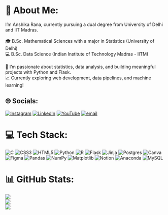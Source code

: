 # 💫 About Me:
I’m Anshika Rana, currently pursuing a dual degree from University of Delhi and IIT Madras.<br><br>🎓 B.Sc. Mathematical Sciences with a major in Statistics (University of Delhi)<br>💻 B.Sc. Data Science (Indian Institute of Technology Madras - IITM)<br><br>🌱 I’m passionate about statistics, data analysis, and building meaningful projects with Python and Flask.<br>📈 Currently exploring web development, data pipelines, and machine learning!<br>


## 🌐 Socials:
[![Instagram](https://img.shields.io/badge/Instagram-%23E4405F.svg?logo=Instagram&logoColor=white)](https://instagram.com/@_anshika.28_) [![LinkedIn](https://img.shields.io/badge/LinkedIn-%230077B5.svg?logo=linkedin&logoColor=white)](https://linkedin.com/in/anshika-rana2809) [![YouTube](https://img.shields.io/badge/YouTube-%23FF0000.svg?logo=YouTube&logoColor=white)](https://youtube.com/@@anshikarana1349) [![email](https://img.shields.io/badge/Email-D14836?logo=gmail&logoColor=white)](mailto:anshikarana.2814@gmail.com) 

# 💻 Tech Stack:
![C](https://img.shields.io/badge/c-%2300599C.svg?style=plastic&logo=c&logoColor=white) ![CSS3](https://img.shields.io/badge/css3-%231572B6.svg?style=plastic&logo=css3&logoColor=white) ![HTML5](https://img.shields.io/badge/html5-%23E34F26.svg?style=plastic&logo=html5&logoColor=white) ![Python](https://img.shields.io/badge/python-3670A0?style=plastic&logo=python&logoColor=ffdd54) ![R](https://img.shields.io/badge/r-%23276DC3.svg?style=plastic&logo=r&logoColor=white) ![Flask](https://img.shields.io/badge/flask-%23000.svg?style=plastic&logo=flask&logoColor=white) ![Jinja](https://img.shields.io/badge/jinja-white.svg?style=plastic&logo=jinja&logoColor=black) ![Postgres](https://img.shields.io/badge/postgres-%23316192.svg?style=plastic&logo=postgresql&logoColor=white) ![Canva](https://img.shields.io/badge/Canva-%2300C4CC.svg?style=plastic&logo=Canva&logoColor=white) ![Figma](https://img.shields.io/badge/figma-%23F24E1E.svg?style=plastic&logo=figma&logoColor=white) ![Pandas](https://img.shields.io/badge/pandas-%23150458.svg?style=plastic&logo=pandas&logoColor=white) ![NumPy](https://img.shields.io/badge/numpy-%23013243.svg?style=plastic&logo=numpy&logoColor=white) ![Matplotlib](https://img.shields.io/badge/Matplotlib-%23ffffff.svg?style=plastic&logo=Matplotlib&logoColor=black) ![Notion](https://img.shields.io/badge/Notion-%23000000.svg?style=plastic&logo=notion&logoColor=white) ![Anaconda](https://img.shields.io/badge/Anaconda-%2344A833.svg?style=plastic&logo=anaconda&logoColor=white) ![MySQL](https://img.shields.io/badge/mysql-4479A1.svg?style=plastic&logo=mysql&logoColor=white)
# 📊 GitHub Stats:
![](https://github-readme-stats.vercel.app/api?username=anshika2824&theme=ocean_dark&hide_border=false&include_all_commits=false&count_private=false)<br/>
![](https://nirzak-streak-stats.vercel.app/?user=anshika2824&theme=ocean_dark&hide_border=false)<br/>
![](https://github-readme-stats.vercel.app/api/top-langs/?username=anshika2824&theme=ocean_dark&hide_border=false&include_all_commits=false&count_private=false&layout=compact)

<!-- Proudly created with GPRM ( https://gprm.itsvg.in ) -->
